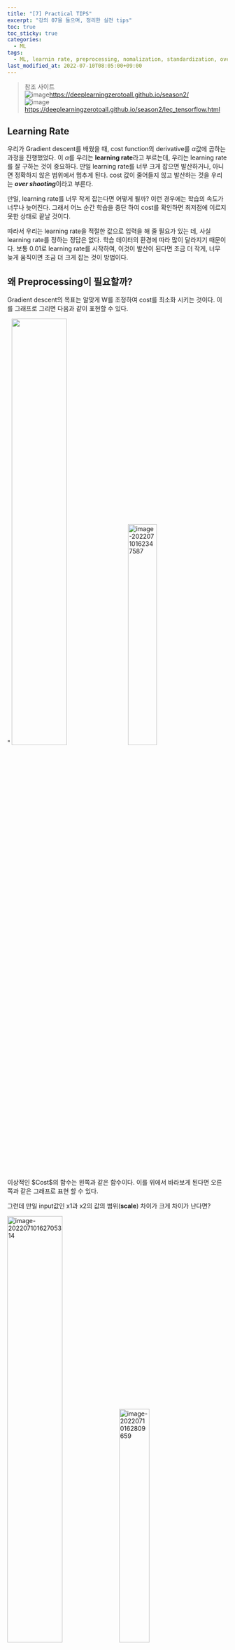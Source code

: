 ```yaml
---
title: "[7] Practical TIPS"
excerpt: "강의 07을 들으며, 정리한 실전 tips"
toc: true
toc_sticky: true
categories:
  - ML
tags:
  - ML, learnin rate, preprocessing, nomalization, standardization, overfitting, regularization,
last_modified_at: 2022-07-10T08:05:00+09:00
---
```


> 참조 사이트  
> ![image](https://deeplearningzerotoall.github.io/season2/assets/github.png)https://deeplearningzerotoall.github.io/season2/   
> ![image](https://deeplearningzerotoall.github.io/season2/assets/github.png)https://deeplearningzerotoall.github.io/season2/lec_tensorflow.html 



## Learning Rate

우리가 Gradient descent를 배웠을 때, cost function의 derivative를 $\alpha$값에 곱하는 과정을 진행했었다. 이 $\alpha$를 우리는 **learning rate**라고 부르는데, 우리는 learning rate를 잘 구하는 것이 중요하다. 만일 learning rate를 너무 크게 잡으면 발산하거나, 아니면 정확하지 않은 범위에서 멈추게 된다. cost 값이 줄어들지 않고 발산하는 것을 우리는 ***over shooting***이라고 부른다.

만일, learning rate를 너무 작게 잡는다면 어떻게 될까? 이런 경우에는 학습의 속도가 너무나 늦어진다. 그래서 어느 순간 학습을 중단 하여 cost를 확인하면 최저점에 이르지 못한 상태로 끝날 것이다.

따라서 우리는 learning rate을 적절한 값으로 입력을 해 줄 필요가 있는 데, 사실 learning rate를 정하는 정답은 없다. 학습 데이터의 환경에 따라 많이 달라지기 때문이다. 보통 0.01로 learning rate를 시작하여, 이것이 발산이 된다면 조금 더 작게, 너무 늦게 움직이면 조금 더 크게 잡는 것이 방법이다.



## 왜 Preprocessing이 필요할까?

Gradient descent의 목표는 알맞게 W를 조정하여 cost를 최소화 시키는 것이다. 이를 그래프로 그리면 다음과 같이 표현할 수 있다.

<p>"
<img src="../../assets/images/posts/2022-07-10-practical-tips/convex-fn.png" width="50%" style="margin-right:10px;">
<img src="../../assets/images/posts/TIPS/image-20220710162347587.png" alt="image-20220710162347587" width="36%" />
</p>
이상적인 $Cost$의 함수는 왼쪽과 같은 함수이다. 이를 위에서 바라보게 된다면 오른쪽과 같은 그래프로 표현 할 수 있다.

그런데 만일 input값인 x1과 x2의 값의 범위(**scale**) 차이가 크게 차이가 난다면? 

<p>
<img src="../../assets/images/posts/TIPS/image-20220710162705314.png" alt="image-20220710162705314" width="50%" style="" />

<img src="../../assets/images/posts/TIPS/image-20220710162809659.png" alt="image-20220710162809659" width="37%" />
</p>
그래프는 다음과 같이 굉장히 길쭉한 모양으로 나타나게 될 것이다. 

이런 경우에는 learning rate값을 적절하게 넣어주었음에도 불구하고 저런 식으로 $w_2$에 대해서는 cost값이 이탈하는 것을 확인할 수 있다. 그래서 이렇게 데이터 값에 큰 scale 차이가 있다면 우리는 데이터에 대해서  ***generalization***을 해주어야 한다.  

## Data Preprocessing

가장 많이 쓰이는 Preprocessing인 Normalization(정규화)와 Standardization(표준화)의 차이는 무엇일까?

* ### Normalization
  한 값의 범위에 대해서 가장 큰 값은 1로, 가장 작은 값은 0으로 변환하는 것이다. 이 공식을 모든 특성들에 적용하면 모든 특성이 [0, 1]의 범위를 갖게 된다. 

  $X'=\frac{X-X_{min}}{X_{max}-X_{min}}$

* ### Standardization
  표준화는 어떤 특성의 값들이 정규분포를 따른다고 가정하고 값들을 0의 평균, 1의 표준편차를 갖도록 변환해주는 것이다.   Standardization을 하면 Normalization처럼 특성의 값 범위가 0과 1의 범위로 균일하게 바뀌지는 않는다.

  $X'=\frac{X-\mu}{\sigma}$

Data를 가공화 한 모습은 다음과 같다.

<img src="https://img1.daumcdn.net/thumb/R1280x0/?scode=mtistory2&fname=https%3A%2F%2Fblog.kakaocdn.net%2Fdn%2FxaTIu%2FbtqFzbvLruS%2FKwRY1VUfZIhSKNd6nV97K0%2Fimg.jpg">

<p><cite><a href = "https://www.analyticsvidhya.com/blog/2020/04/feature-scaling-machine-learning-normalization-standardization/">Analytics Vidhya, "Feature Scaling for Machine Learning: Understanding the Difference Between Normalization vs. Standardization"</a></cite></p>



## Overfitting

Overfitting은 우리가 만든 모델이 training data set에만 너무 잘 맞도록 설계된 것이다. 이는 test data set에는 fit하지 않을 것이다.

<img src="../../assets/images/posts/TIPS//image-20220710170058472.png" alt="image-20220710170058472" />

이러한 overfitting 상황은 train data에만 큰 예측률을 보이고, 나머지 다른 상황에 대해서는 잘 맞지 않기 때문에 모델을 좀 더 일반화 시켜야 한다. 강의에서 모델을 일반화 시킬 수 있는 방법에 대해서 다음 세가지를 소개한다.

**[Solutions for overfitting]**

- More training data!
- Reduce the number of features
- Regularization

첫번째 "More training data!"은 데이터가 많다면 일반화가 잘 된다는 것으로 통계학적으로 쉽게 받아 들일 수 있을 것이다.  
따라서 밑에 두가지 방법에 대해서 좀 더 알아보자.

### The number of features

내가 가지고 있는 데이터가 아주 많다고 하더라도, 그 데이터가 모두 훌륭한 모델을 만드는 데 필요한 것은 아니다. 데이터를 모두 결과를 도출하는 데 사용하면 정확해 질 것 같지만 오히려 결과를 잘못 도출하는 경우가 많다. 이를 통계분석적인 측면에서 얘기를 하자면, 선형 함수의 독립 변수가 많다고 해서 종속변수의 기대값이 정확도가 무조건 올라가지 않는 이유이다.

- #### Feature selection
  ![image-20220710231439703](../../assets/images/posts/TIPS//image-20220710231439703.png)
  불필요한 특징을 제거하여 간결한 특징 집합을 만드는 것이다. 여기서 말하는 불필요한 특징은 일차적으로  중복이 되는 특징이라든지, 아니면 transitive한 관계를 가진 특징을 말하기도 하고, 아니면 결과 예측에 상관 관계가 낮은 특징등을 말한다.



- #### Feature extraction

  ![image-20220710231518400](../../assets/images/posts/TIPS//image-20220710231518400.png)

  기존에 특징들을 조합하여 새로운 특징을 생성하는 것이다. 이렇게 하면 고차원인 feature 공간을 저차원의 새로운 feature 공간으로 투영시킨다. 가장 대표적인 알고리즘이 PCA(Principle Component Analysis)가 있다.

  <cite>https://goodboychan.github.io/python/datacamp/machine_learning/2020/07/09/01-Feature-extraction.html</cite>



정리하면 feature extraction과 feature selection 모두 고차원인 학습 모델을 저 차원으로 변환시켜 줌으로써 모델을 좀 더  단순화 해줄 수 있다.



  <img src = "https://www.researchgate.net/publication/339209170/figure/fig1/AS:960263624859673@1605956097748/Difference-between-feature-extraction-and-feature-selection.png" width="90%">

<cite>https://www.researchgate.net/figure/Difference-between-feature-extraction-and-feature-selection_fig1_339209170</cite>



### Regularization

일반화는 모델을 만드는 요소인 weight을 너무 큰 값을 갖지 못하도록 하자는 것이다. overfitting이 발생하는 이유 자체가 training data set에 맞게 모델을 구부리기 때문이다. 이걸 구부리지 말고 좀 피자는 의미이다. 피자는 의미는 weight을 좀 작은 값을 갖도록 만들자는 것이다. 

> $Loss = \frac{1}{N}\sum D(S(wx_i+b), L_i) + \lambda \sum w^2$   

 

원래 Cost function에 $\lambda \sum w^2$을 추가적으로 넣어주게 됌으로써 weight의 값의 크기도 cost function에 반영되도록 만든 것이다. $\lambda$는 ***regularization strength***라고 하는 데, 이 값을 0으로 두게 되면 모델의 regularization은 고려하지 않겠다는 의미가 되고, 값을 크게 잡으면 많이 신경쓰겠다는 의미가 된다.

<br>

> **[Normalization과 Regularization의 차이]**
>
> 이 둘은 한국말로 번역하면 둘다 '정규화'로 한국 사람으로써 직관적으로 의미가 와닿지 않을 수 있다. 데이터 처리 측면에서 알아본다면, 
>
> - Normalization은 모델에 넣어줄 데이터값의 범위를 표준화 하여 compact하게 만들어주는 것이다. 즉 데이터를 scaling하는 데 사용되는 것이다. 
> - 이에 반해 Regularization은 training set에만 너무 overfitting 되어 있는 모델의 complexitiy를 조금 낮추어 좀 더 일반화하도록 만드는 것이다.
>
> 기능적인 측면에서 둘이 다른 일을 수행하는 것은 알기 쉬울 것이다. 하지만 아직 의미적인 부분에서 왜 저렇게 명칭이 부여 되었는 지는 아직 의문이다.
>
> 이에 대해서 좀 더 사전적인 의미를 살펴보자.
>
> - **Normal** means that which conforms to the norm
>
>   > Cats with four legs are normal, because the majority of cats have four legs.
>
> - **Regular** has more to do with frequency of occurrence.
>
>   > He drinks his regular morning coffee.
>
> Normal과 Regular은 둘다 일반적인 어떤 특정 무언가를 수식하는 말이지만, 실제 쓰임은 약간 다르다는 것을 알 수 있다.
>
> 즉 정리하자면, Normalization은 서로 scale이 다른 데이터들을 scale을 [0,1]의 데이터 형태(정해진 norm)로 **일반화**하는 과정을 말하고,
>
> Regularization은 이미 학습된 모델이 특정 사건에만 적용되는 것이 아니라, 좀 더 많은 사건들에 대해서도 잘 들어맞도록 **일반화**하는 과정을 말한다.





---

## Learning and test data set

우리가 가지고 있는 data set을 가지고 30%로 짤라서 이를 test set이라고 하고, 70%를 training set으로 둔다. training set을 가지고 학습을 시킨 다음, test set을 가지고 제대로 작동하는 지 확인. 



### Online learning

우리가 데이터 셋이 너무 많은 경우에, 우리가 한번에 다 넣어서 학습을 시키기에 너무 힘들 때가 있기 때문에, online learning이라는 학습 방법이 있다. 예를 들어서 training set이 100만개가 있다고 했을 때, 이를 한번에 컴퓨터에 올리기는 힘드니까, 이를 10만개씩 잘라서 학습을 시키는 것이다. 그러면 총 10번으로 나누어 학습을 시키는 형태가 되는 데, 이때 우리 모델이 해야하는 일은 첫번째 학습 시킨 결과가 모델에 적용 되어 있어야 한다. 

이것은 매우 좋은 모델인 이유는, 세월이 지나 새로운 데이터 10만개가 추가적으로 생겼다고 할 때, 총 110만개의 데이터를 다시 학습시키는 것이 아니라, 기존에 모델에 추가적인 10만개의 데이터를 추가로 학습시키면 되기 때문이다.



## Learning additional dataset

- ### Joint Training

  가장 기본적인 방법으로 새로운 데이터를 추가하여 처음부터 다시 학습 시키는 방법

- ### Fine Tuning

  새로운 데이터로 다시 한번 가중치를 세밀하게 조정하는 학습. 기존에 학습되어있는 모델을 그대로 사용해 추가적인 새로운 데이터를 학습시키면서 기존의 모델을 세밀하게 조정하는 방법

- ### Feature Extraction

  기존에 학습되어있는 모델의 기존 가중치는 그대로 놔두고, 새로운 레이어를 추가해서 이를 학습하는 방법




